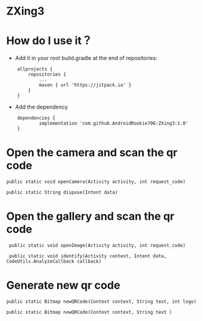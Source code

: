 # ZXing3
# How do I use it？

- Add it in your root build.gradle at the end of repositories:
```
	allprojects {
		repositories {
			...
			maven { url 'https://jitpack.io' }
		}
	}
```
- Add the dependency
```
	dependencies {
	        implementation 'com.github.AndroidRookie706:ZXing3:1.0'
	}

```

# Open the camera and scan the qr code
```
public static void openCamera(Activity activity, int request_code)

public static String dispose(Intent data)
```

# Open the gallery and scan the qr code
```
 public static void openImage(Activity activity, int request_code)
 
 public static void identify(Activity context, Intent data, CodeUtils.AnalyzeCallback callback)
```
 
# Generate new qr code
```
public static Bitmap newQRCode(Context context, String text, int logo)

public static Bitmap newQRCode(Context context, String text )
```
